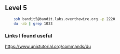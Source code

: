 
## Level 5 ##

```bash
	ssh bandit5@bandit.labs.overthewire.org -p 2220
	du -ab | grep 1033
```

### Links I found useful

https://www.unixtutorial.org/commands/du
